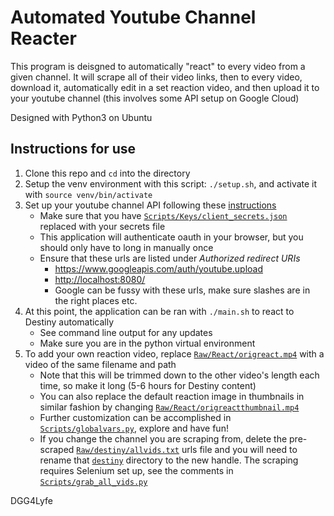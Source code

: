 # Automated Youtube Channel Reacter

This program is deisgned to automatically "react" to every video from a given channel. It will scrape all of their video links, then to every video, download it, automatically edit in a set reaction video, and then upload it to your youtube channel (this involves some API setup on Google Cloud)

Designed with Python3 on Ubuntu

## Instructions for use
1. Clone this repo and `cd` into the directory
2. Setup the venv environment with this script: `./setup.sh`, and activate it with `source venv/bin/activate`
3. Set up your youtube channel API following these [instructions](https://github.com/pillargg/youtube-upload#getting-a-youtube-api-key)
    - Make sure that you have [`Scripts/Keys/client_secrets.json`](https://github.com/groundedaxioms/YoutubeAutoReacter/blob/e3bc9f8979b352cf352380e9e7a5c9a3c1acddbf/Scripts/Keys/client_secrets.json) replaced with your secrets file
    - This application will authenticate oauth in your browser, but you should only have to long in manually once
    - Ensure that these urls are listed under *Authorized redirect URIs*
        + <https://www.googleapis.com/auth/youtube.upload>
        + <http://localhost:8080/>
        + Google can be fussy with these urls, make sure slashes are in the right places etc.
4. At this point, the application can be ran with `./main.sh` to react to Destiny automatically
   - See command line output for any updates
   - Make sure you are in the python virtual environment
4. To add your own reaction video, replace [`Raw/React/origreact.mp4`](https://github.com/groundedaxioms/YoutubeAutoReacter/blob/e3bc9f8979b352cf352380e9e7a5c9a3c1acddbf/Raw/React/origreact.mp4) with a video of the same filename and path
    - Note that this will be trimmed down to the other video's length each time, so make it long (5-6 hours for Destiny content)
    - You can also replace the default reaction image in thumbnails in similar fashion by changing [`Raw/React/origreactthumbnail.mp4`](https://github.com/groundedaxioms/YoutubeAutoReacter/blob/e3bc9f8979b352cf352380e9e7a5c9a3c1acddbf/Raw/React/origreactthumbnail.jpg) 
    - Further customization can be accomplished in [`Scripts/globalvars.py`](https://github.com/groundedaxioms/YoutubeAutoReacter/blob/e3bc9f8979b352cf352380e9e7a5c9a3c1acddbf/Scripts/globalvars.py), explore and have fun!
    - If you change the channel you are scraping from, delete the pre-scraped [`Raw/destiny/allvids.txt`](https://github.com/groundedaxioms/YoutubeAutoReacter/blob/e3bc9f8979b352cf352380e9e7a5c9a3c1acddbf/Raw/destiny/allvids.txt) urls file and you will need to rename that [`destiny`](https://github.com/groundedaxioms/YoutubeAutoReacter/tree/e3bc9f8979b352cf352380e9e7a5c9a3c1acddbf/Raw/destiny) directory to the new handle. The scraping requires Selenium set up, see the comments in [`Scripts/grab_all_vids.py`](https://github.com/groundedaxioms/YoutubeAutoReacter/blob/e3bc9f8979b352cf352380e9e7a5c9a3c1acddbf/Scripts/grab_all_vids.py)

DGG4Lyfe
